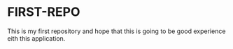 # FIRST-REPO
 This is my first repository and hope that this is going to be  good experience eith this application.
